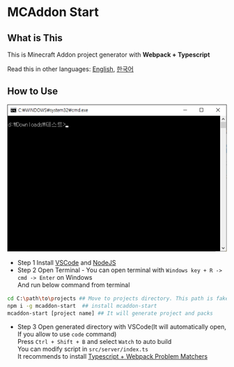 # MCAddon Start
## What is This
This is Minecraft Addon project generator with **Webpack + Typescript**  
  
Read this in other languages: [English](README.md), [한국어](README.ko_KR.md)

## How to Use
![alt text](readme-image/render.gif)

* Step 1
Install [VSCode](https://code.visualstudio.com/) and [NodeJS](https://nodejs.org/en/)
* Step 2
Open Terminal - You can open terminal with `Windows key + R -> cmd -> Enter` on Windows  
And run below command from terminal
```sh
cd C:\path\to\projects ## Move to projects directory. This path is fake, write own path
npm i -g mcaddon-start  ## install mcaddon-start
mcaddon-start [project name] ## It will generate project and packs
```
* Step 3
Open generated directory with VSCode(It will automatically open, If you allow to use `code` command)  
Press `Ctrl + Shift + B` and select `Watch` to auto build  
You can modify script in `src/server/index.ts`  
It recommends to install [Typescript + Webpack Problem Matchers](https://marketplace.visualstudio.com/items?itemName=eamodio.tsl-problem-matcher)
